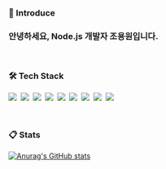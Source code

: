 ### 🙂 Introduce
### 안녕하세요, Node.js 개발자 조용원입니다.

<br/>

### 🛠️ Tech Stack
<p>
<img src="https://img.shields.io/badge/JavaScript-F7DF1E?style=flat-square&logo=JavaScript&logoColor=white"/>&nbsp
<img src="https://img.shields.io/badge/Express-%23404d59?style=flat-square&logo=Express&logoColor=white"/>&nbsp
<img src="https://img.shields.io/badge/Nest-E0234E?style=flat-square&logo=NestJs&logoColor=white"/>&nbsp
<img src="https://img.shields.io/badge/Vue-%2335495e.svg?style=flat-square&logo=vuedotjs&logoColor=%234FC08D"/>&nbsp
<img src="https://img.shields.io/badge/React-%2335495e.svg?style=flat-square&logo=react&logoColor=#61DAFB"/>&nbsp
<img src="https://img.shields.io/badge/Python-3776AB.svg?style=flat-square&logo=python&logoColor=white"/>&nbsp
<img src="https://img.shields.io/badge/Flask-000000.svg?style=flat-square&logo=Flask&logoColor=white"/>&nbsp
<img src="https://img.shields.io/badge/MySQL-4479A1.svg?style=flat-square&logo=MySQL&logoColor=white"/>&nbsp
<img src="https://img.shields.io/badge/AWS-FF9900.svg?style=flat-square&logo=amazon-aws&logoColor=white"/>
</p>
<!-- ![JavaScript](https://img.shields.io/badge/javascript-%23323330.svg?style=for-the-badge&logo=javascript&logoColor=%23F7DF1E)
![Express.js](https://img.shields.io/badge/express.js-%23404d59.svg?style=for-the-badge&logo=express&logoColor=%2361DAFB)
![Vue.js](https://img.shields.io/badge/vuejs-%2335495e.svg?style=for-the-badge&logo=vuedotjs&logoColor=%234FC08D)
![Python](https://img.shields.io/badge/python-3670A0?style=for-the-badge&logo=python&logoColor=ffdd54)
![Flask](https://img.shields.io/badge/flask-%23000.svg?style=for-the-badge&logo=flask&logoColor=white&color=757575)
![MySQL](https://img.shields.io/badge/mysql-%2300f.svg?style=for-the-badge&logo=mysql&logoColor=white&color=2196F3)
![AWS](https://img.shields.io/badge/AWS-%23FF9900.svg?style=for-the-badge&logo=amazon-aws&logoColor=white&color=FF9800) -->
<br/>

### 📋 Stats
[![Anurag's GitHub stats](https://github-readme-stats.vercel.app/api?username=joyw93&theme=vue-dark&show_icons=true)](https://github.com/joyw93/github-readme-stats)
<!--
**joyw93/joyw93** is a ✨ _special_ ✨ repository because its `README.md` (this file) appears on your GitHub profile.

Here are some ideas to get you started:

- 🔭 I’m currently working on ...
- 🌱 I’m currently learning ...
- 👯 I’m looking to collaborate on ...
- 🤔 I’m looking for help with ...
- 💬 Ask me about ...
- 📫 How to reach me: ...
- 😄 Pronouns: ...
- ⚡ Fun fact: ...
-->
